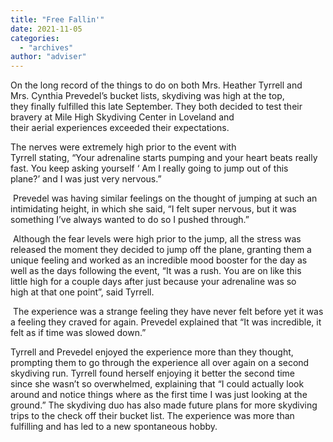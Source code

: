 ```yaml
---
title: "Free Fallin'"
date: 2021-11-05
categories: 
  - "archives"
author: "adviser"
---
```


On the long record of the things to do on both Mrs. Heather Tyrrell and Mrs. Cynthia Prevedel’s bucket lists, skydiving was high at the top, they finally fulfilled this late September. They both decided to test their bravery at Mile High Skydiving Center in Loveland and their aerial experiences exceeded their expectations. 

The nerves were extremely high prior to the event with Tyrrell stating, “Your adrenaline starts pumping and your heart beats really fast. You keep asking yourself ‘ Am I really going to jump out of this plane?’ and I was just very nervous.” 

 Prevedel was having similar feelings on the thought of jumping at such an intimidating height, in which she said, “I felt super nervous, but it was something I’ve always wanted to do so I pushed through.” 

 Although the fear levels were high prior to the jump, all the stress was released the moment they decided to jump off the plane, granting them a unique feeling and worked as an incredible mood booster for the day as well as the days following the event, “It was a rush. You are on like this little high for a couple days after just because your adrenaline was so high at that one point”, said Tyrrell. 

 The experience was a strange feeling they have never felt before yet it was a feeling they craved for again. Prevedel explained that “It was incredible, it felt as if time was slowed down.” 

Tyrrell and Prevedel enjoyed the experience more than they thought, prompting them to go through the experience all over again on a second skydiving run. Tyrrell found herself enjoying it better the second time since she wasn’t so overwhelmed, explaining that “I could actually look around and notice things where as the first time I was just looking at the ground.” The skydiving duo has also made future plans for more skydiving trips to the check off their bucket list. The experience was more than fulfilling and has led to a new spontaneous hobby.
